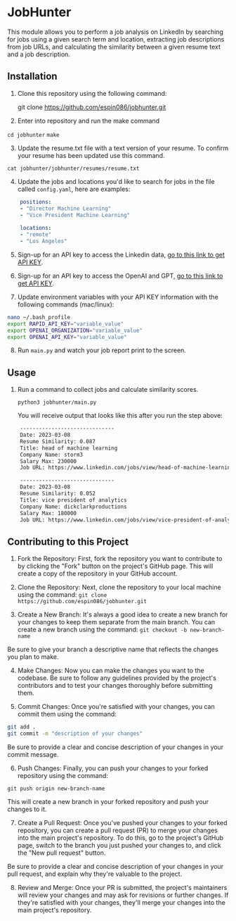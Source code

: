 # JobHunter

This module allows you to perform a job analysis on LinkedIn by searching for jobs using a given search term and location, extracting job descriptions from job URLs, and calculating the similarity between a given resume text and a job description.

## Installation

1. Clone this repository using the following command: 

    git clone https://github.com/espin086/jobhunter.git

2. Enter into repository and run the make command

`cd jobhunter`
`make`

3. Update the resume.txt file with a text version of your resume. To confirm
your resume has been updated use this command.

`cat jobhunter/jobhunter/resumes/resume.txt`

4. Update the jobs and locations you'd like to search for jobs in the file called `config.yaml`, here are examples:
```yaml
    positions:
    - "Director Machine Learning"
    - "Vice President Machine Learning"
    
    locations:
    - "remote"
    - "Los Angeles"
```
5. Sign-up for an API key to access the Linkedin data, [go to this link to get API KEY](https://rapidapi.com/jaypat87/api/linkedin-jobs-search).

6. Sign-up for an API key to access the OpenAI and GPT, [go to this link to get API KEY](https://openai.com/blog/openai-api).

7. Update environment variables with your API KEY information with the following commands (mac/linux):
```bash
nano ~/.bash_profile
export RAPID_API_KEY="variable_value"
export OPENAI_ORGANIZATION="variable_value"
export OPENAI_API_KEY="variable_value"
```
8. Run `main.py` and watch your job report print to the screen.


## Usage

1. Run a command to collect jobs and calculate similarity scores.

    `python3 jobhunter/main.py`


    You will receive output that looks like this after you run the step above:
```bash
    ------------------------------
    Date: 2023-03-08
    Resume Similarity: 0.087
    Title: head of machine learning
    Company Name: storm3
    Salary Max: 230000
    Job URL: https://www.linkedin.com/jobs/view/head-of-machine-learning-at-storm3-3511291454

    ------------------------------
    Date: 2023-03-08
    Resume Similarity: 0.052
    Title: vice president of analytics
    Company Name: dickclarkproductions
    Salary Max: 180000
    Job URL: https://www.linkedin.com/jobs/view/vice-president-of-analytics-at-dick-clark-productions-3509854976
```
    

## Contributing to this Project

1. Fork the Repository: First, fork the repository you want to contribute to by clicking the "Fork" button on the project's GitHub page. This will create a copy of the repository in your GitHub account.

2. Clone the Repository: Next, clone the repository to your local machine using the command:
`git clone https://github.com/espin086/jobhunter.git`

3. Create a New Branch: It's always a good idea to create a new branch for your changes to keep them separate from the main branch. You can create a new branch using the command:
`git checkout -b new-branch-name`

Be sure to give your branch a descriptive name that reflects the changes you plan to make.

4. Make Changes: Now you can make the changes you want to the codebase. Be sure to follow any guidelines provided by the project's contributors and to test your changes thoroughly before submitting them.

5. Commit Changes: Once you're satisfied with your changes, you can commit them using the command:

```bash
git add .
git commit -m "description of your changes"
```

Be sure to provide a clear and concise description of your changes in your commit message.

6. Push Changes: Finally, you can push your changes to your forked repository using the command:

`git push origin new-branch-name`

This will create a new branch in your forked repository and push your changes to it.

7. Create a Pull Request: Once you've pushed your changes to your forked repository, you can create a pull request (PR) to merge your changes into the main project's repository. To do this, go to the project's GitHub page, switch to the branch you just pushed your changes to, and click the "New pull request" button.

Be sure to provide a clear and concise description of your changes in your pull request, and explain why they're valuable to the project.

8. Review and Merge: Once your PR is submitted, the project's maintainers will review your changes and may ask for revisions or further changes. If they're satisfied with your changes, they'll merge your changes into the main project's repository.